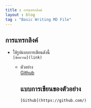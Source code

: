 ```yaml
---
title : การแทรกลิงค์
layout : blog
tag : "Basic Writing MD File"
---
```

## การแทรกลิงค์ 
  + ใช้รูปแบบการเขียนดังนี้ <br>
     ```[ข้อความ](link)```
     + ตัวอย่าง <br>
       [Github](https://github.com/) <br>
       
       แบบการเขียนของตัวอย่าง
       ---
       ```
       [Github](https://github.com/)
       ```



